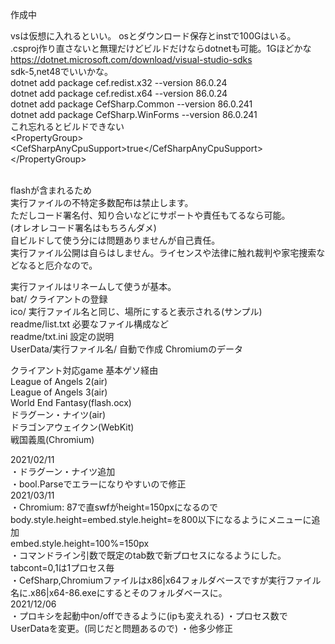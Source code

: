 作成中<br>

vsは仮想に入れるといい。
osとダウンロード保存とinstで100Gはいる。
<br>
.csproj作り直さないと無理だけどビルドだけならdotnetも可能。1Gほどかな<br>
https://dotnet.microsoft.com/download/visual-studio-sdks<br>
sdk-5,net48でいいかな。<br>
dotnet add package cef.redist.x32 --version 86.0.24<br>
dotnet add package cef.redist.x64 --version 86.0.24<br>
dotnet add package CefSharp.Common --version 86.0.241<br>
dotnet add package CefSharp.WinForms --version 86.0.241<br>
これ忘れるとビルドできない<br>
\<PropertyGroup>\<CefSharpAnyCpuSupport>true\</CefSharpAnyCpuSupport>\</PropertyGroup><br>
<br>

flashが含まれるため<br>
実行ファイルの不特定多数配布は禁止します。<br>
ただしコード署名付、知り合いなどにサポートや責任もてるなら可能。<br>
(オレオレコード署名はもちろんダメ)<br>
自ビルドして使う分には問題ありませんが自己責任。<br>
実行ファイル公開は自らはしません。ライセンスや法律に触れ裁判や家宅捜索などなると厄介なので。<br>

実行ファイルはリネームして使うが基本。<br>
bat/ クライアントの登録<br>
ico/ 実行ファイル名と同じ、場所にすると表示される(サンプル)<br>
readme/list.txt 必要なファイル構成など<br>
readme/txt.ini 設定の説明<br>
UserData/実行ファイル名/ 自動で作成 Chromiumのデータ<br>

クライアント対応game 基本ゲソ経由<br>
League of Angels 2(air)<br>
League of Angels 3(air)<br>
World End Fantasy(flash.ocx)<br>
ドラグーン・ナイツ(air)<br>
ドラゴンアウェイクン(WebKit)<br>
戦国義風(Chromium)<br>

2021/02/11<br>
・ドラグーン・ナイツ追加<br>
・bool.Parseでエラーになりやすいので修正<br>
2021/03/11<br>
・Chromium: 87で直swfがheight=150pxになるのでbody.style.height=embed.style.height=を800以下になるようにメニューに追加<br>
embed.style.height=100%=150px<br>
・コマンドライン引数で既定のtab数で新プロセスになるようにした。<br>
 tabcont=0,1は1プロセス毎<br>
・CefSharp,Chromiumファイルはx86|x64フォルダベースですが実行ファイル名に.x86|x64-86.exeにするとそのフォルダベースに。<br>
2021/12/06<br>
・プロキシを起動中on/offできるように(ipも変えれる)
・プロセス数でUserDataを変更。(同じだと問題あるので)
・他多少修正<br>
